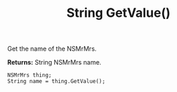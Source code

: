 ﻿---
uid: crmscript_ref_NSMrMrs_GetValue
title: String GetValue()
intellisense: NSMrMrs.GetValue
keywords: NSMrMrs, GetValue
so.topic: reference
---

Get the name of the NSMrMrs.

**Returns:** String NSMrMrs name.

```crmscript
NSMrMrs thing;
String name = thing.GetValue();
```

